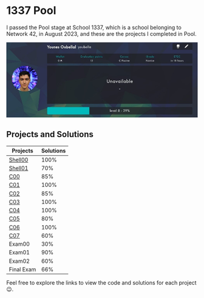 # 1337 Pool

I passed the Pool stage at School 1337, which is a school belonging to Network 42, in August 2023, and these are the projects I completed in Pool.

![Pool Projects](Pool%20intra.jpg)

## Projects and Solutions

| Projects | Solutions |
| --- | --- |
| [Shell00](https://github.com/mr-youbella/Projects_Pool_1337/tree/main/My%20pool%20projects%201337/Shell00) | 100% |
| [Shell01](https://github.com/mr-youbella/Projects_Pool_1337/tree/main/My%20pool%20projects%201337/Shell01) | 70% |
| [C00](https://github.com/mr-youbella/Projects_Pool_1337/tree/main/My%20pool%20projects%201337/C00) | 85% |
| [C01](https://github.com/mr-youbella/Projects_Pool_1337/tree/main/My%20pool%20projects%201337/C01) | 100% |
| [C02](https://github.com/mr-youbella/Projects_Pool_1337/tree/main/My%20pool%20projects%201337/C02) | 85% |
| [C03](https://github.com/mr-youbella/Projects_Pool_1337/tree/main/My%20pool%20projects%201337/C03) | 100% |
| [C04](https://github.com/mr-youbella/Projects_Pool_1337/tree/main/My%20pool%20projects%201337/C04) | 100% |
| [C05](https://github.com/mr-youbella/Projects_Pool_1337/tree/main/My%20pool%20projects%201337/C05) | 80% |
| [C06](https://github.com/mr-youbella/Projects_Pool_1337/tree/main/My%20pool%20projects%201337/C06) | 100% |
| [C07](https://github.com/mr-youbella/Projects_Pool_1337/tree/main/My%20pool%20projects%201337/C07) | 60% |
| Exam00 | 30% |
| Exam01 | 90% |
| Exam02 | 60% |
| Final Exam | 66% |


Feel free to explore the links to view the code and solutions for each project 😉.
